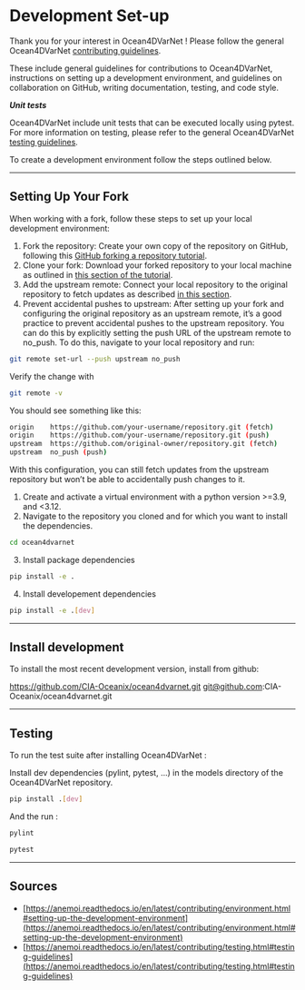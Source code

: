 # Development Set-up




Thank you for your interest in Ocean4DVarNet ! Please follow the general Ocean4DVarNet [contributing guidelines](./contributing/index.md).

These include general guidelines for contributions to Ocean4DVarNet, instructions on setting up a development environment, and guidelines on collaboration on GitHub, writing documentation, testing, and code style.

***Unit tests***

Ocean4DVarNet include unit tests that can be executed locally using pytest. For more information on testing, please refer to the general Ocean4DVarNet [testing guidelines](./contributing/testing.md).

To create a development environment follow the steps outlined below.

---
## Setting Up Your Fork

When working with a fork, follow these steps to set up your local development environment:

1. Fork the repository: Create your own copy of the repository on GitHub, following this [GitHub forking a repository tutorial](https://docs.github.com/en/pull-requests/collaborating-with-pull-requests/working-with-forks/fork-a-repo#forking-a-repository).
2. Clone your fork: Download your forked repository to your local machine as outlined in [this section of the tutorial](https://docs.github.com/en/pull-requests/collaborating-with-pull-requests/working-with-forks/fork-a-repo#cloning-your-forked-repository).
3. Add the upstream remote: Connect your local repository to the original repository to fetch updates as described [in this section](https://docs.github.com/en/pull-requests/collaborating-with-pull-requests/working-with-forks/fork-a-repo#configuring-git-to-sync-your-fork-with-the-upstream-repository).
4. Prevent accidental pushes to upstream: After setting up your fork and configuring the original repository as an upstream remote, it’s a good practice to prevent accidental pushes to the upstream repository. You can do this by explicitly setting the push URL of the upstream remote to no_push. To do this, navigate to your local repository and run:
``` bash
git remote set-url --push upstream no_push
```
Verify the change with
``` bash
git remote -v
```
You should see something like this:
``` bash
origin    https://github.com/your-username/repository.git (fetch)
origin    https://github.com/your-username/repository.git (push)
upstream  https://github.com/original-owner/repository.git (fetch)
upstream  no_push (push)
```

With this configuration, you can still fetch updates from the upstream repository but won’t be able to accidentally push changes to it.

1. Create and activate a virtual environment with a python version >=3.9, and <3.12.
2. Navigate to the repository you cloned and for which you want to install the dependencies.
``` bash
cd ocean4dvarnet
```
3. Install package dependencies
``` bash
pip install -e .
```
4. Install developement dependencies
``` bash
pip install -e .[dev]
```


---
## Install development 

To install the most recent development version, install from github:

https://github.com/CIA-Oceanix/ocean4dvarnet.git
git@github.com:CIA-Oceanix/ocean4dvarnet.git


---
## Testing

To run the test suite after installing Ocean4DVarNet : 

Install dev dependencies (pylint, pytest, ...) in the models directory of the Ocean4DVarNet repository.
``` bash
pip install .[dev]
```

And the run :

``` bash
pylint

pytest
```

---
## Sources

- [https://anemoi.readthedocs.io/en/latest/contributing/environment.html#setting-up-the-development-environment](https://anemoi.readthedocs.io/en/latest/contributing/environment.html#setting-up-the-development-environment)
- [https://anemoi.readthedocs.io/en/latest/contributing/testing.html#testing-guidelines](https://anemoi.readthedocs.io/en/latest/contributing/testing.html#testing-guidelines)